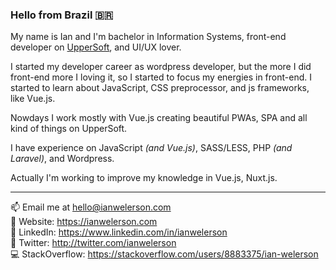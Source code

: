 
### Hello from Brazil 🇧🇷

My name is Ian and I'm bachelor in Information Systems, front-end developer on [UpperSoft](https://uppersoft.com.br), and UI/UX lover.

I started my developer career as wordpress developer, but the more I did front-end more I loving it, so I started to focus my energies in front-end. I started to learn about JavaScript, CSS preprocessor, and js frameworks, like Vue.js.

Nowdays I work mostly with Vue.js creating beautiful PWAs, SPA and all kind of things on UpperSoft.

I have experience on JavaScript *(and Vue.js)*, SASS/LESS, PHP *(and Laravel)*, and Wordpress.

Actually I'm working to improve my knowledge in Vue.js, Nuxt.js.

***

📫 Email me at hello@ianwelerson.com  
🎯 Website: https://ianwelerson.com  
👤 LinkedIn: https://www.linkedin.com/in/ianwelerson  
🐥 Twitter: http://twitter.com/ianwelerson  
💻 StackOverflow: https://stackoverflow.com/users/8883375/ian-welerson
